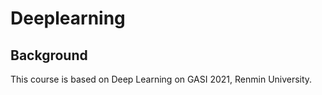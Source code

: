 # Deeplearning
## Background
This course is based on Deep Learning on GASI 2021, Renmin University.
